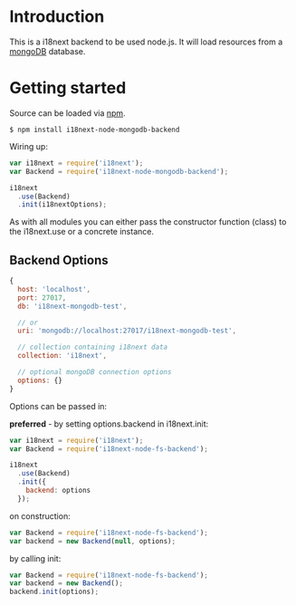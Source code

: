 # Introduction

This is a i18next backend to be used node.js. It will load resources from a [mongoDB](https://www.mongodb.org) database.

# Getting started

Source can be loaded via [npm](https://www.npmjs.com/package/i18next-node-mongodb-backend).

```
$ npm install i18next-node-mongodb-backend
```

Wiring up:

```js
var i18next = require('i18next');
var Backend = require('i18next-node-mongodb-backend');

i18next
  .use(Backend)
  .init(i18nextOptions);
```

As with all modules you can either pass the constructor function (class) to the i18next.use or a concrete instance.

## Backend Options

```js
{
  host: 'localhost',
  port: 27017,
  db: 'i18next-mongodb-test',

  // or
  uri: 'mongodb://localhost:27017/i18next-mongodb-test',

  // collection containing i18next data
  collection: 'i18next',

  // optional mongoDB connection options
  options: {}
}
```

Options can be passed in:

**preferred** - by setting options.backend in i18next.init:

```js
var i18next = require('i18next');
var Backend = require('i18next-node-fs-backend');

i18next
  .use(Backend)
  .init({
    backend: options
  });
```

on construction:

```js
var Backend = require('i18next-node-fs-backend');
var backend = new Backend(null, options);
```

by calling init:

```js
var Backend = require('i18next-node-fs-backend');
var backend = new Backend();
backend.init(options);
```

